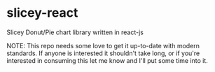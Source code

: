 # slicey-react
Slicey Donut/Pie chart library written in react-js

NOTE: This repo needs some love to get it up-to-date with modern standards.
If anyone is interested it shouldn't take long, or if you're interested in consuming this let me know and I'll put some time into it.
